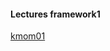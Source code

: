 #### Lectures framework1

[kmom01](https://www.youtube.com/watch?v=Q9cDeZDKtmQ&list=PLKtP9l5q3ce9vjcVFnlslTGganZfsM9J2&index=41)
